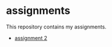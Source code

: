 # assignments
This repository contains my assignments.    
* [assignment 2](https://github.com/willemvdm/assignments/blob/master/assignment2.ipynb)
